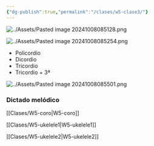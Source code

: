 ```yaml
---
{"dg-publish":true,"permalink":"/clases/w5-clase3/"}
---
```



<div class="slide">

![../Assets/Pasted image 20241008085128.png](/img/user/Assets/Pasted%20image%2020241008085128.png)

</div>
<div class="slide">

![../Assets/Pasted image 20241008085254.png](/img/user/Assets/Pasted%20image%2020241008085254.png)

</div>
<div class="slide">

- Policordio
- Dicordio
- Tricordio
- Tricordio + 3ª

</div>
<div class="slide">

![../Assets/Pasted image 20241008085501.png](/img/user/Assets/Pasted%20image%2020241008085501.png)

</div>
<div class="slide">

### Dictado melódico

</div>
<div class="slide">

[[Clases/W5-coro\|W5-coro]]

[[Clases/W5-ukelele1\|W5-ukelele1]]

[[Clases/W5-ukelele2\|W5-ukelele2]]

</div>